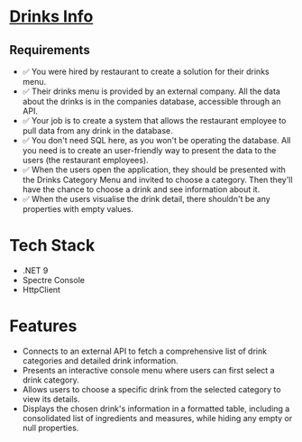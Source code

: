 # [Drinks Info](https://thecsharpacademy.com/project/15/drinks)


## Requirements
- :white_check_mark: You were hired by restaurant to create a solution for their drinks menu.
- :white_check_mark: Their drinks menu is provided by an external company. All the data about the drinks is in the companies database, accessible through an API.
- :white_check_mark: Your job is to create a system that allows the restaurant employee to pull data from any drink in the database.
- :white_check_mark: You don't need SQL here, as you won't be operating the database. All you need is to create an user-friendly way to present the data to the users (the restaurant employees).
- :white_check_mark: When the users open the application, they should be presented with the Drinks Category Menu and invited to choose a category. Then they'll have the chance to choose a drink and see information about it.
- :white_check_mark: When the users visualise the drink detail, there shouldn't be any properties with empty values.


# Tech Stack

- .NET 9
- Spectre Console
- HttpClient

# Features

- Connects to an external API to fetch a comprehensive list of drink categories and detailed drink information.
- Presents an interactive console menu where users can first select a drink category.
- Allows users to choose a specific drink from the selected category to view its details.
- Displays the chosen drink's information in a formatted table, including a consolidated list of ingredients and measures, while hiding any empty or null properties.